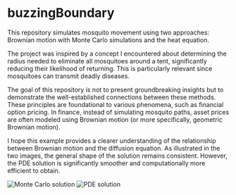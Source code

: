 # buzzingBoundary

This repository simulates mosquito movement using two approaches: Brownian motion with Monte Carlo simulations and the heat equation.

The project was inspired by a concept I encountered about determining the radius needed to eliminate all mosquitoes around a tent, significantly reducing their likelihood of returning. This is particularly relevant since mosquitoes can transmit deadly diseases.

The goal of this repository is not to present groundbreaking insights but to demonstrate the well-established connections between these methods. These principles are foundational to various phenomena, such as financial option pricing. In finance, instead of simulating mosquito paths, asset prices are often modeled using Brownian motion (or more specifically, geometric Brownian motion).

I hope this example provides a clearer understanding of the relationship between Brownian motion and the diffusion equation. As illustrated in the two images, the general shape of the solution remains consistent. However, the PDE solution is significantly smoother and computationally more efficient to obtain.

![Monte Carlo solution](https://github.com/user-attachments/assets/1e1c913f-f13a-4e11-92b6-ff9fb2eb2fed)
![PDE solution](https://github.com/user-attachments/assets/616b907f-e7df-4ed9-ba62-d0782b95219a)
